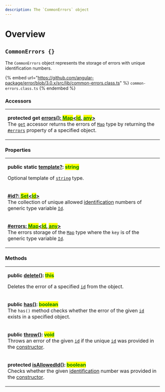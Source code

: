 ```yaml
---
description: The `CommonErrors` object
---
```


# Overview

## `CommonErrors {}`

The `CommonErrors` object represents the storage of errors with unique identification numbers.

{% embed url="https://github.com/angular-package/error/blob/3.0.x/src/lib/common-errors.class.ts" %}
`common-errors.class.ts`
{% endembed %}

### **Accessors**

|                                                                                                                                                                                                                                                                                                                                                                                                                                                                                                                                                                                                                                                                                                                             |
| --------------------------------------------------------------------------------------------------------------------------------------------------------------------------------------------------------------------------------------------------------------------------------------------------------------------------------------------------------------------------------------------------------------------------------------------------------------------------------------------------------------------------------------------------------------------------------------------------------------------------------------------------------------------------------------------------------------------------- |
| <p><strong>protected get</strong> <a href="accessors/get-errors.md"><strong>errors(): </strong><mark style="color:green;"><strong>Map</strong></mark><strong>&#x3C;</strong><mark style="color:green;"><strong>Id</strong></mark><strong>, </strong><mark style="color:green;"><strong>any</strong></mark><strong>></strong></a><br>The <a href="https://developer.mozilla.org/en-US/docs/Web/JavaScript/Reference/Functions/get"><code>get</code></a> accessor returns the errors of <a href="https://developer.mozilla.org/en-US/docs/Web/JavaScript/Reference/Global_Objects/Map"><code>Map</code></a> type by returning the <a href="properties/errors.md"><code>#errors</code></a> property of a specified object.</p> |

### Properties

|                                                                                                                                                                                                                                                                                                                                                                                                                                                                                                                                                                                              |
| -------------------------------------------------------------------------------------------------------------------------------------------------------------------------------------------------------------------------------------------------------------------------------------------------------------------------------------------------------------------------------------------------------------------------------------------------------------------------------------------------------------------------------------------------------------------------------------------- |
| <p><strong>public static</strong> <a href="properties/static-template.md"><strong>template?</strong></a><strong>: </strong><mark style="color:green;"><strong>string</strong></mark></p><p>Optional template of <a href="https://www.typescriptlang.org/docs/handbook/basic-types.html#string"><code>string</code></a> type.</p>                                                                                                                                                                                                                                                             |
| <p><strong></strong><a href="properties/id.md"><strong>#id?: </strong><mark style="color:green;"><strong>Set</strong></mark><strong>&#x3C;</strong><mark style="color:green;"><strong>Id</strong></mark><strong>></strong></a><strong></strong><br><strong></strong>The collection of unique allowed <a href="../getting-started/basic-concepts.md#unique-identification">identification</a> numbers of generic type variable <a href="generic-type-variables.md#wrap-opening"><code>Id</code></a>.</p>                                                                                      |
| <p><strong></strong><a href="properties/errors.md"><strong>#errors: </strong><mark style="color:green;"><strong>Map</strong></mark><strong>&#x3C;</strong><mark style="color:green;"><strong>Id</strong></mark><strong>, </strong><mark style="color:green;"><strong>any</strong></mark><strong>></strong></a><br>The errors storage of the <a href="https://developer.mozilla.org/en-US/docs/Web/JavaScript/Reference/Global_Objects/Map"><code>Map</code></a> type where the <code>key</code> is of the generic type variable <a href="generic-type-variables.md"><code>Id</code></a>.</p> |

### Methods

|                                                                                                                                                                                                                                                                                                                                                                                                               |
| ------------------------------------------------------------------------------------------------------------------------------------------------------------------------------------------------------------------------------------------------------------------------------------------------------------------------------------------------------------------------------------------------------------- |
| <p><strong>public</strong> <a href="methods/delete.md"><strong>delete()</strong></a><strong>: </strong><mark style="color:green;"><strong>this</strong></mark></p><p>Deletes the error of a specified <a href="overview.md#id-errorid"><code>id</code></a> from the object.</p>                                                                                                                               |
| <p><strong>public</strong> <a href="methods/has.md"><strong>has()</strong></a><strong>: </strong><mark style="color:green;"><strong>boolean</strong></mark><br><strong></strong>The <code>has()</code> method checks whether the error of the given <a href="methods/has.md#id-errorid"><code>id</code></a> exists in a specified object.</p>                                                                 |
| <p><strong>public</strong> <a href="methods/throw.md"><strong>throw()</strong></a><strong>: </strong><mark style="color:green;"><strong>void</strong></mark><br><strong></strong>Throws an error of the given <a href="methods/throw.md#id-errorid"><code>id</code></a> if the unique <a href="constructor.md#...id-id"><code>id</code></a> was provided in the <a href="constructor.md">constructor</a>.</p> |
| <p><strong>protected</strong> <a href="methods/isallowedid.md"><strong>isAllowedId()</strong></a><strong>: </strong><mark style="color:green;"><strong>boolean</strong></mark><br><strong></strong>Checks whether the given <a href="../getting-started/basic-concepts.md#unique-identification">identification</a> number was provided in the <a href="constructor.md">constructor</a>.</p>                  |
